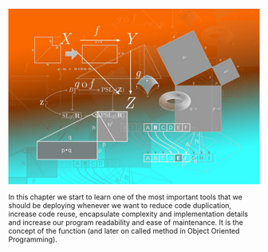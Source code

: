 ![./images/Function Definitions And Arguments" style="border:1px solid gray; margin: 10px 5px;](./images/function-definitions-and-arguments-summary-picture.jpg)

In this chapter we start to learn one of the most important tools that we should be deploying whenever we want
to reduce code duplication, increase code reuse, encapsulate complexity and implementation details and increase
our program readability and ease of maintenance. It is the concept of the function (and later on called method
in Object Oriented Programming).  
